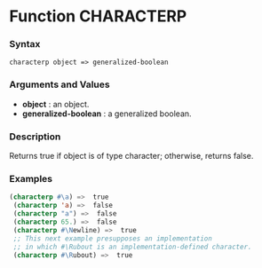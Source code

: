 <!-- Generated on 05/10/2020 by https://github.com/anto2oo/clhs-evolved -->

# Function CHARACTERP

### Syntax
`characterp object => generalized-boolean`  


### Arguments and Values
- **object** : an object.   
- **generalized-boolean** : a generalized boolean.   


### Description
Returns true if object is of type character; otherwise, returns false.



### Examples
```lisp 
(characterp #\a) =>  true
 (characterp 'a) =>  false
 (characterp "a") =>  false
 (characterp 65.) =>  false
 (characterp #\Newline) =>  true
 ;; This next example presupposes an implementation 
 ;; in which #\Rubout is an implementation-defined character.
 (characterp #\Rubout) =>  true
```
